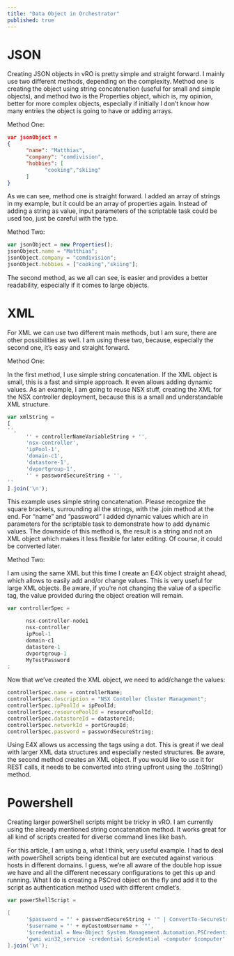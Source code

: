 ```yaml
---
title: "Data Object in Orchestrator"
published: true
---
```


# JSON

Creating JSON objects in vRO is pretty simple and straight forward. I mainly use two different methods, depending on the complexity. Method one is creating the object using string concatenation (useful for small and simple objects), and method two is the Properties object, which is, my opinion, better for more complex objects, especially if initially I don’t know how many entries the object is going to have or adding arrays.

Method One:
```json
var jsonObject =
{
      "name": "Matthias",
      "company": "comdivision",
      "hobbies": [
            "cooking","skiing"
      ]
}
```

As we can see, method one is straight forward. I added an array of strings in my example, but it could be an array of properties again. Instead of adding a string as value, input parameters of the scriptable task could be used too, just be careful with the type.

Method Two:
```javascript
var jsonObject = new Properties();
jsonObject.name = "Matthias";
jsonObject.company = "comdivision";
jsonObject.hobbies = ["cooking","skiing"];
```

The second method, as we all can see, is easier and provides a better readability, especially if it comes to large objects.

# XML

For XML we can use two different main methods, but I am sure, there are other possibilities as well. I am using these two, because, especially the second one, it’s easy and straight forward.

Method One:

In the first method, I use simple string concatenation. If the XML object is small, this is a fast and simple approach. It even allows adding dynamic values. As an example, I am going to reuse NSX stuff, creating the XML for the NSX controller deployment, because this is a small and understandable XML structure.

```javascript
var xmlString =
[
'',
      '' + controllerNameVariableString + '',
      'nsx-controller',
      'ipPool-1',
      'domain-c1',
      'datastore-1',
      'dvportgroup-1',
      '' + passwordSecureString + '',
''
].join('\n');
```
This example uses simple string concatenation. Please recognize the square brackets, surrounding all the strings, with the .join method at the end. For “name” and “password” I added dynamic values which are in parameters for the scriptable task to demonstrate how to add dynamic values. The downside of this method is, the result is a string and not an XML object which makes it less flexible for later editing. Of course, it could be converted later.

Method Two:

I am using the same XML but this time I create an E4X object straight ahead, which allows to easily add and/or change values. This is very useful for large XML objects. Be aware, if you’re not changing the value of a specific tag, the value provided during the object creation will remain.


```javascript
var controllerSpec =

      nsx-controller-node1
      nsx-controller
      ipPool-1
      domain-c1
      datastore-1
      dvportgroup-1
      MyTestPassword
;
```
Now that we’ve created the XML object, we need to add/change the values:

```javascript
controllerSpec.name = controllerName;
controllerSpec.description = "NSX Contoller Cluster Management";
controllerSpec.ipPoolId = ipPoolId;
controllerSpec.resourcePoolId = resourcePoolId;
controllerSpec.datastoreId = datastoreId;
controllerSpec.networkId = portGroupId;
controllerSpec.password = passwordSecureString;
```

Using E4X allows us accessing the tags using a dot. This is great if we deal with larger XML data structures and especially nested structures. Be aware, the second method creates an XML object. If you would like to use it for REST calls, it needs to be converted into string upfront using the .toString() method. 

# Powershell
Creating larger powerShell scripts might be tricky in vRO. I am currently using the already mentioned string concatenation method. It works great for all kind of scripts created for diverse command lines like bash.

For this article, I am using a, what I think, very useful example. I had to deal with powerShell scripts being identical but are executed against various hosts in different domains. I guess, we’re all aware of the double hop issue we have and all the different necessary configurations to get this up and running. What I do is creating a PSCred object on the fly and add it to the script as authentication method used with different cmdlet’s.


```powershell
var powerShellScript =

[
      '$password = "' + passwordSecureString + '" | ConvertTo-SecureString -asPlainText -Force',
      '$username = "' + myCustomUsername + '"',
      '$credential = New-Object System.Management.Automation.PSCredential($username,$password)',
      'gwmi win32_service -credential $credential -computer $computer'
].join('\n');
```





















